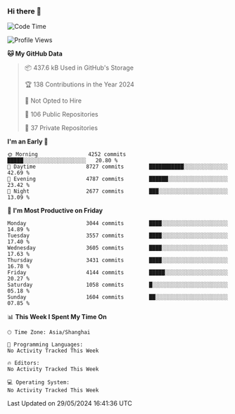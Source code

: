 ### Hi there 👋

<!--
**qbosen/qbosen** is a ✨ _special_ ✨ repository because its `README.md` (this file) appears on your GitHub profile.

Here are some ideas to get you started:

- 🔭 I’m currently working on ...
- 🌱 I’m currently learning ...
- 👯 I’m looking to collaborate on ...
- 🤔 I’m looking for help with ...
- 💬 Ask me about ...
- 📫 How to reach me: ...
- 😄 Pronouns: ...
- ⚡ Fun fact: ...
-->

<!--START_SECTION:waka-->
![Code Time](http://img.shields.io/badge/Code%20Time-2%2C111%20hrs%2036%20mins-blue)

![Profile Views](http://img.shields.io/badge/Profile%20Views-6-blue)

**🐱 My GitHub Data** 

> 📦 437.6 kB Used in GitHub's Storage 
 > 
> 🏆 138 Contributions in the Year 2024
 > 
> 🚫 Not Opted to Hire
 > 
> 📜 106 Public Repositories 
 > 
> 🔑 37 Private Repositories 
 > 
**I'm an Early 🐤** 

```text
🌞 Morning                4252 commits        █████░░░░░░░░░░░░░░░░░░░░   20.80 % 
🌆 Daytime                8727 commits        ███████████░░░░░░░░░░░░░░   42.69 % 
🌃 Evening                4787 commits        ██████░░░░░░░░░░░░░░░░░░░   23.42 % 
🌙 Night                  2677 commits        ███░░░░░░░░░░░░░░░░░░░░░░   13.09 % 
```
📅 **I'm Most Productive on Friday** 

```text
Monday                   3044 commits        ████░░░░░░░░░░░░░░░░░░░░░   14.89 % 
Tuesday                  3557 commits        ████░░░░░░░░░░░░░░░░░░░░░   17.40 % 
Wednesday                3605 commits        ████░░░░░░░░░░░░░░░░░░░░░   17.63 % 
Thursday                 3431 commits        ████░░░░░░░░░░░░░░░░░░░░░   16.78 % 
Friday                   4144 commits        █████░░░░░░░░░░░░░░░░░░░░   20.27 % 
Saturday                 1058 commits        █░░░░░░░░░░░░░░░░░░░░░░░░   05.18 % 
Sunday                   1604 commits        ██░░░░░░░░░░░░░░░░░░░░░░░   07.85 % 
```


📊 **This Week I Spent My Time On** 

```text
🕑︎ Time Zone: Asia/Shanghai

💬 Programming Languages: 
No Activity Tracked This Week

🔥 Editors: 
No Activity Tracked This Week

💻 Operating System: 
No Activity Tracked This Week
```


 Last Updated on 29/05/2024 16:41:36 UTC
<!--END_SECTION:waka-->
